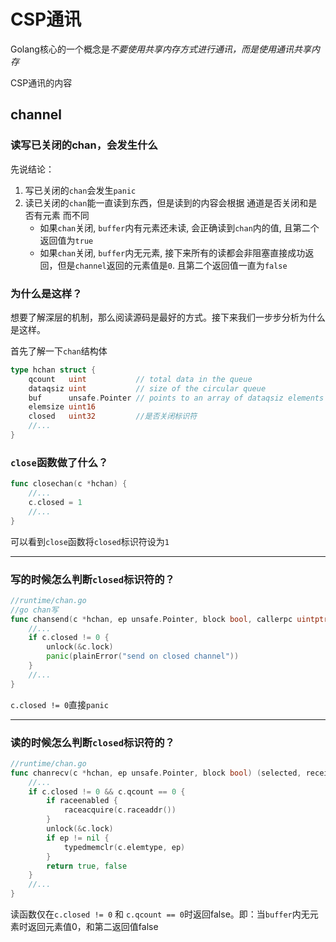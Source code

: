 # CSP通讯

Golang核心的一个概念是*不要使用共享内存方式进行通讯，而是使用通讯共享内存*

CSP通讯的内容

## channel

### 读写已关闭的chan，会发生什么

先说结论：

1. 写已关闭的`chan`会发生`panic`
1. 读已关闭的`chan`能一直读到东西，但是读到的内容会根据 通道是否关闭和是否有元素 而不同
	* 如果`chan`关闭, `buffer`内有元素还未读, 会正确读到`chan`内的值, 且第二个返回值为`true`
	* 如果`chan`关闭, `buffer`内无元素, 接下来所有的读都会非阻塞直接成功返回，但是`channel`返回的元素值是`0`. 且第二个返回值一直为`false`

### 为什么是这样？

想要了解深层的机制，那么阅读源码是最好的方式。接下来我们一步步分析为什么是这样。

首先了解一下`chan`结构体

```go
type hchan struct {
	qcount   uint           // total data in the queue
	dataqsiz uint           // size of the circular queue
	buf      unsafe.Pointer // points to an array of dataqsiz elements
	elemsize uint16
	closed   uint32         //是否关闭标识符
	//...
}
```

### `close`函数做了什么？

```go
func closechan(c *hchan) {
	//...
	c.closed = 1
	//...
}
```

可以看到`close`函数将`closed`标识符设为`1`

---------------


### 写的时候怎么判断`closed`标识符的？

```go
//runtime/chan.go
//go chan写
func chansend(c *hchan, ep unsafe.Pointer, block bool, callerpc uintptr) bool {
	//...
	if c.closed != 0 {
		unlock(&c.lock)
		panic(plainError("send on closed channel"))
	}
	//...
}
```

`c.closed != 0`直接`panic`

------------


### 读的时候怎么判断`closed`标识符的？

```go
//runtime/chan.go
func chanrecv(c *hchan, ep unsafe.Pointer, block bool) (selected, received bool) {
	//...
	if c.closed != 0 && c.qcount == 0 {
		if raceenabled {
			raceacquire(c.raceaddr())
		}
		unlock(&c.lock)
		if ep != nil {
			typedmemclr(c.elemtype, ep)
		}
		return true, false
	}
	//...
}
```

读函数仅在`c.closed != 0` 和 `c.qcount == 0`时返回false。即：当`buffer`内无元素时返回元素值0，和第二返回值false



